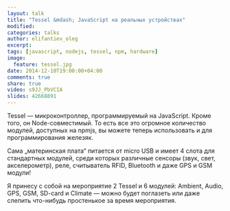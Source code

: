 ```yaml
---
layout: talk
title: "Tessel &mdash; JavaScript на реальных устройствах"
modified:
categories: talks
author: elifantiev_oleg
excerpt:
tags: [javascript, nodejs, tessel, npm, hardware]
image:
  feature: tessel.jpg
date: 2014-12-10T19:00:00+04:00
comments: true
share: true
video: s9JJ_PbVCIA
slides: 42668891
---
```


Tessel &mdash; микроконтроллер, программируемый на JavaScript. Кроме того, он Node-совместимый.
То есть все это огромное количество модулей, доступных на npmjs, вы можете теперь использовать и для
программирования железяк.

Сама &#8222;материнская плата&#8220; питается от micro USB и имеет 4 слота для стандартных модулей, среди которых различные сенсоры
(звук, свет, акселерометр), реле, считыватель RFID, Bluetooth и даже GPS и GSM модули!

Я принесу с собой на мероприятие 2 Tessel и 6 модулей: Ambient, Audio, GPS, GSM, SD-card и Climate &mdash;
можно будет поглазеть или даже слепить что-нибудь простенькое за время мероприятия.
